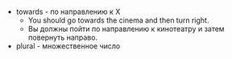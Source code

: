 
- towards - по направлению к Х
  - You should go towards the cinema and then turn right.
  - Вы должны пойти по направлению к кинотеатру и затем повернуть направо.
- plural - множественное число

